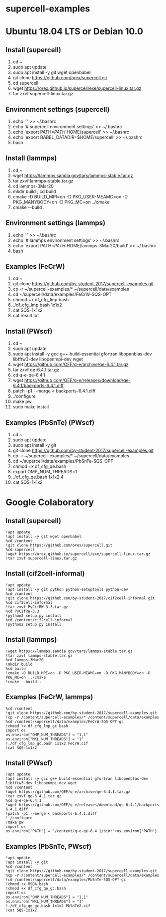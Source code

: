 # supercell-examples


# Ubuntu 18.04 LTS or Debian 10.0


## Install (supercell)
1. cd ~
2. sudo apt update
3. sudo apt install -y git wget openbabel
4. git clone https://github.com/orex/supercell.git
5. cd supercell
6. wget https://orex.github.io/supercell/exe/supercell-linux.tar.gz
7. tar zxvf supercell-linux.tar.gz


## Environment settings (supercell)
1. echo ' ' >> ~/.bashrc
2. echo '# supercell environment settings' >> ~/.bashrc
3. echo 'export PATH=$PATH:$HOME/supercell' >> ~/.bashrc
4. echo 'export BABEL_DATADIR=$HOME/supercell' >> ~/.bashrc
5. bash


## Install (lammps)
1. cd ~
2. wget https://lammps.sandia.gov/tars/lammps-stable.tar.gz
3. tar zxvf lammps-stable.tar.gz
4. cd lammps-3Mar20
5. mkdir build ; cd build 
6. cmake -D BUILD_MPI=on -D PKG_USER-MEAMC=on -D PKG_MANYBODY=on -D PKG_MC=on ../cmake
7. cmake --build .


## Environment settings (lammps)
1. echo ' ' >> ~/.bashrc
2. echo '# lammps environment settings' >> ~/.bashrc
3. echo 'export PATH=$PATH:$HOME/lammps-3Mar20/build' >> ~/.bashrc
4. bash


## Examples (FeCrW)
1. cd ~
2. git clone https://github.com/by-student-2017/supercell-examples.git
3. cp -r ~/supercell-examples/* ~/supercell/data/examples
4. cd ~/supercell/data/examples/FeCrW-SQS-OPT
5. chmod +x df_cfg_lmp.bash
6. ./df_cfg_lmp.bash 1x1x2
7. cat SQS-1x1x2
8. cat result.txt


## Install (PWscf)
1. cd ~
2. sudo apt update
3. sudo apt install -y gcc g++ build-essential gfortran libopenblas-dev libfftw3-dev libopenmpi-dev wget
4. wget https://github.com/QEF/q-e/archive/qe-6.4.1.tar.gz
5. tar zxvf qe-6.4.1.tar.gz
6. cd q-e-qe-6.4.1
7. wget https://github.com/QEF/q-e/releases/download/qe-6.4.1/backports-6.4.1.diff
8. patch -p1 --merge < backports-6.4.1.diff
9. ./configure
10. make pw
11. sudo make install


## Examples (PbSnTe) (PWscf)
1. cd ~
2. sudo apt update
3. sudo apt install -y git
4. git clone https://github.com/by-student-2017/supercell-examples.git
5. cp -r ~/supercell-examples/* ~/supercell/data/examples
6. cd ~/supercell/data/examples/PbSnTe-SQS-OPT
7. chmod +x df_cfg_qe.bash
8. export OMP_NUM_THREADS=1
9. ./df_cfg_qe.bash 1x1x2 4
10. cat SQS-1x1x2


# Google Colaboratory
## Install (supercell)


	!apt update
	!apt install -y git wget openbabel
	%cd /content
	!git clone https://github.com/orex/supercell.git
	%cd supercell
	!wget https://orex.github.io/supercell/exe/supercell-linux.tar.gz
	!tar zxvf supercell-linux.tar.gz


## Install (cif2cell-informal)


	!apt update
	!apt install -y git python python-setuptools python-dev
	%cd /content
	!git clone https://github.com/by-student-2017/cif2cell-informal.git
	%cd cif2cell-informal
	!tar zxvf PyCifRW-3.3.tar.gz
	%cd PyCifRW-3.3
	!python2 setup.py install
	%cd /content/cif2cell-informal
	!python2 setup.py install


## Install (lammps)


	!wget https://lammps.sandia.gov/tars/lammps-stable.tar.gz
	!tar zxvf lammps-stable.tar.gz
	%cd lammps-3Mar20
	!mkdir build
	%cd build 
	!cmake -D BUILD_MPI=on -D PKG_USER-MEAMC=on -D PKG_MANYBODY=on -D PKG_MC=on ../cmake
	!cmake --build .


## Examples (FeCrW, lammps)


	%cd /content
	!git clone https://github.com/by-student-2017/supercell-examples.git
	!cp -r /content/supercell-examples/* /content/supercell/data/examples
	%cd /content/supercell/data/examples/FeCrW-SQS-OPT-gc
	!chmod +x df_cfg_lmp_gc.bash
	import os
	os.environ["OMP_NUM_THREADS"] = "1,1"
	os.environ["MKL_NUM_THREADS"] = "1"
	!./df_cfg_lmp_gc.bash 1x1x2 FeCrW.cif
	!cat SQS-1x1x2


## Install (PWscf)


	!apt update
	!apt install -y gcc g++ build-essential gfortran libopenblas-dev libfftw3-dev libopenmpi-dev wget
	%cd /content
	!wget https://github.com/QEF/q-e/archive/qe-6.4.1.tar.gz
	!tar zxvf qe-6.4.1.tar.gz
	%cd q-e-qe-6.4.1
	!wget https://github.com/QEF/q-e/releases/download/qe-6.4.1/backports-6.4.1.diff
	!patch -p1 --merge < backports-6.4.1.diff
	!./configure
	!make pw
	import os
	os.environ['PATH'] = "/content/q-e-qe-6.4.1/bin:"+os.environ['PATH']


## Examples (PbSnTe, PWscf)


	!apt update
	!apt install -y git
	%cd /content
	!git clone https://github.com/by-student-2017/supercell-examples.git
	%cp -r /content/supercell-examples/* /content/supercell/data/examples
	!cd /content/supercell/data/examples/PbSnTe-SQS-OPT-gc
	!chmod +x MSDA.bash
	!chmod +x df_cfg_qe_gc.bash
	import os
	os.environ["OMP_NUM_THREADS"] = "1,1"
	os.environ["MKL_NUM_THREADS"] = "1"
	!./df_cfg_qe_gc.bash 1x1x2 PbSnTe2.cif
	!cat SQS-1x1x2